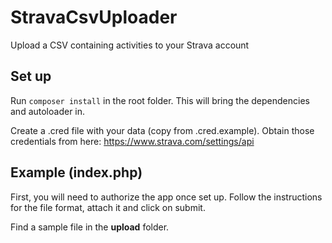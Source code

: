 # StravaCsvUploader

Upload a CSV containing activities to your Strava account

## Set up

Run `composer install` in the root folder. This will bring the dependencies and autoloader in. 

Create a .cred file with your data (copy from .cred.example). Obtain those credentials from here: https://www.strava.com/settings/api


## Example (index.php)

First, you will need to authorize the app once set up.
Follow the instructions for the file format, attach it and click on submit.

Find a sample file in the **upload** folder.
